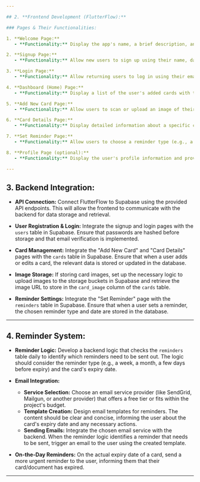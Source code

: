 ```yaml
---

## 2. **Frontend Development (FlutterFlow):**

### Pages & Their Functionalities:

1. **Welcome Page:**
   - **Functionality:** Display the app's name, a brief description, and options to either sign up or log in.

2. **Signup Page:**
   - **Functionality:** Allow new users to sign up using their name, date of birth, email address, and phone number. After successful registration, redirect to the dashboard.

3. **Login Page:**
   - **Functionality:** Allow returning users to log in using their email and password. Provide a "Forgot Password" option.

4. **Dashboard (Home) Page:**
   - **Functionality:** Display a list of the user's added cards with their expiry dates. Provide options to add a new card or view existing card details.

5. **Add New Card Page:**
   - **Functionality:** Allow users to scan or upload an image of their card, select the card type, and manually input or auto-extract the expiry date. Provide an option for users to give a custom name to their card.

6. **Card Details Page:**
   - **Functionality:** Display detailed information about a specific card, including its image, type, expiry date, and custom name. Provide options to edit or delete the card and set reminders.

7. **Set Reminder Page:**
   - **Functionality:** Allow users to choose a reminder type (e.g., a week, a month, a few days before expiry). Confirm the reminder setting and provide feedback.

8. **Profile Page (optional):**
   - **Functionality:** Display the user's profile information and provide options to edit details or log out.

---
```


## 3. **Backend Integration:**

- **API Connection:** Connect FlutterFlow to Supabase using the provided API endpoints. This will allow the frontend to communicate with the backend for data storage and retrieval.

- **User Registration & Login:** Integrate the signup and login pages with the `users` table in Supabase. Ensure that passwords are hashed before storage and that email verification is implemented.

- **Card Management:** Integrate the "Add New Card" and "Card Details" pages with the `cards` table in Supabase. Ensure that when a user adds or edits a card, the relevant data is stored or updated in the database.

- **Image Storage:** If storing card images, set up the necessary logic to upload images to the storage buckets in Supabase and retrieve the image URL to store in the `card_image` column of the `cards` table.

- **Reminder Settings:** Integrate the "Set Reminder" page with the `reminders` table in Supabase. Ensure that when a user sets a reminder, the chosen reminder type and date are stored in the database.

---

## 4. **Reminder System:**

- **Reminder Logic:** Develop a backend logic that checks the `reminders` table daily to identify which reminders need to be sent out. The logic should consider the reminder type (e.g., a week, a month, a few days before expiry) and the card's expiry date.

- **Email Integration:** 
   - **Service Selection:** Choose an email service provider (like SendGrid, Mailgun, or another provider) that offers a free tier or fits within the project's budget.
   - **Template Creation:** Design email templates for reminders. The content should be clear and concise, informing the user about the card's expiry date and any necessary actions.
   - **Sending Emails:** Integrate the chosen email service with the backend. When the reminder logic identifies a reminder that needs to be sent, trigger an email to the user using the created template.

- **On-the-Day Reminders:** On the actual expiry date of a card, send a more urgent reminder to the user, informing them that their card/document has expired.

---
